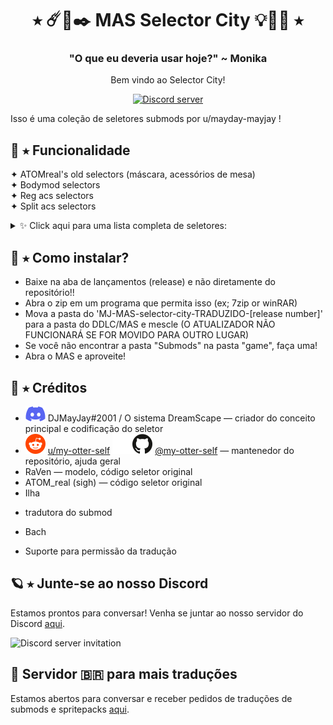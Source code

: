 <h1 align="center">⭑ ☄️🔮✒️ MAS Selector City 💡💎💫 ⭑</h1>
<h3 align="center">"O que eu deveria usar hoje?" ~ Monika</h3>
<p align="center">Bem vindo ao Selector City!</p>
<p align="center">
  <a href="https://discord.gg/Tx23rczN8N">
    <img alt="Discord server" src="https://discordapp.com/api/guilds/957814201311694870/widget.png?style=shield">
  </a>
</p>

Isso é uma coleção de seletores submods por u/mayday-mayjay !

## 👑 ⭑ Funcionalidade

✦ ATOMreal's old selectors (máscara, acessórios de mesa)<br>
✦ Bodymod selectors<br>
✦ Reg acs selectors<br>
✦ Split acs selectors<br>
<details><summary>✨ Click aqui para uma lista completa de seletores:</summary> 
  * Seletor de máscara <br>
  * Seletor de acessórios de mesa (esquerda/direita, regular, vaso de flor)<br>
  * Seletor de mecha teimosa <br>
  * Seletor de acessório de orelha <br>
  * Seletor de maquiagem <br>
  * Seletor de tatuagem (braço esquerdo/direito, corpo) <br>
  * Seletor de pin <br>
  * Seletor de esmalte <br>
  * Seletor de bracelete <br>  
  * Seletor de acessório de cabeça <br>
  * Seletor de luvas <br>
  * table cushion selector <br>
  * backpiece selector <br>
  * glasses selector <br>
  * ring selector <br>
</details>

## 👑 ⭑ Como instalar?
  * Baixe na aba de lançamentos (release) e não diretamente do repositório!! <br>
  * Abra o zip em um programa que permita isso (ex; 7zip or winRAR) <br>
  * Mova a pasta do 'MJ-MAS-selector-city-TRADUZIDO-[release number]' para a pasta do DDLC/MAS e mescle (O ATUALIZADOR NÃO FUNCIONARÁ SE FOR MOVIDO PARA OUTRO LUGAR) <br>
  * Se você não encontrar a pasta "Submods" na pasta "game", faça uma!
  * Abra o MAS e aproveite!
  

## 🌙 ⭑ Créditos

  * ![discord](.github/icons/discord.svg) DJMayJay#2001 / O sistema DreamScape
  — criador do conceito principal e codificação do seletor
  * ![reddit](.github/icons/reddit.svg) [u/my-otter-self](https://reddit.com/u/my-otter-self)
  ![github](.github/icons/github-light.svg#gh-dark-mode-only)![github](.github/icons/github-dark.svg#gh-light-mode-only) [@my-otter-self](https://github.com/my-otter-self)
  — mantenedor do repositório, ajuda geral
  * RaVen
  — modelo, código seletor original
  * ATOM_real (sigh)
  — código seletor original
  * Ilha
  - tradutora do submod
  * Bach
  - Suporte para permissão da tradução  

## 🪐 ⭑ Junte-se ao nosso Discord

Estamos prontos para conversar! Venha se juntar ao nosso servidor do Discord [aqui](https://discord.gg/Tx23rczN8N).

![Discord server invitation](https://discordapp.com/api/guilds/957814201311694870/widget.png?style=banner3)

## 📗 Servidor 🇧🇷 para mais traduções

Estamos abertos para conversar e receber pedidos de traduções de submods e spritepacks [aqui](https://discord.gg/bMPDaCVz).
